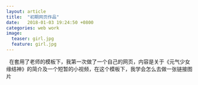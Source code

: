 ```yaml
---
layout: article
title:  "初期网页作品"
date:   2018-01-03 19:24:50 +0800
categories: web work
image:
  teaser: girl.jpg
  feature: girl.jpg
---
```

[初期网页作品]:(https://github.com/Ach3oh/portfolio/girls/index.html)
 
在套用了老师的模板下，我第一次做了一个自己的网页，内容是关于《元气少女缘结神》的简介及一个短暂的小视频，在这个模板下，我学会怎么去做一张链接图片
